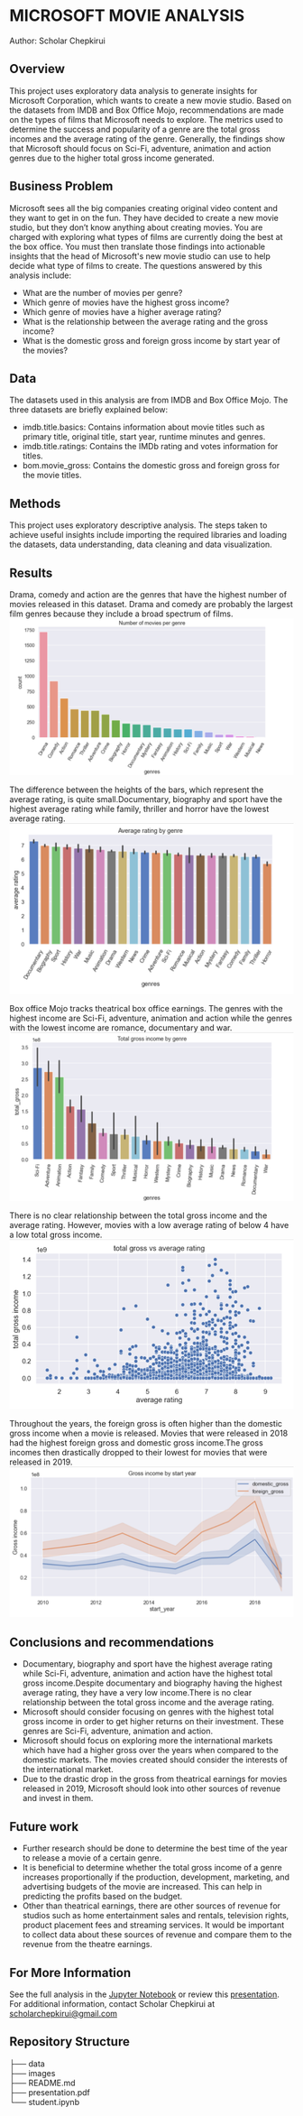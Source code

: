 # MICROSOFT MOVIE ANALYSIS

Author: Scholar Chepkirui

## Overview 
This project uses exploratory data analysis to generate insights for Microsoft Corporation, which wants to create a new movie studio. Based on the datasets from IMDB and Box Office Mojo, recommendations are made on the types of films that Microsoft needs to explore. The metrics used to determine the success and popularity of a genre are the total gross incomes and the average rating of the genre. Generally, the findings show that Microsoft should focus on Sci-Fi, adventure, animation and action genres due to the higher total gross income generated.

## Business Problem

Microsoft sees all the big companies creating original video content and they want to get in on the fun. They have decided to create a new movie studio, but they don’t know anything about creating movies. You are charged with exploring what types of films are currently doing the best at the box office. You must then translate those findings into actionable insights that the head of Microsoft's new movie studio can use to help decide what type of films to create.
The questions answered by this analysis include:
- What are the number of movies per genre?
- Which genre of movies have the highest gross income?
- Which genre of movies have a higher average rating?
- What is the relationship between the average rating and the gross income?
- What is the domestic gross and foreign gross income by start year of the movies?

## Data
The datasets used in this analysis are from IMDB and Box Office Mojo. The three datasets are briefly explained below:
- imdb.title.basics: Contains information about movie titles such as primary title, original title, start year, runtime minutes  and genres.
- imdb.title.ratings: Contains the IMDb rating and votes information for titles.
- bom.movie_gross: Contains the domestic gross and foreign gross for the movie titles.

## Methods
This project uses exploratory descriptive analysis. The steps taken to achieve useful insights include importing the required libraries and loading the datasets, data understanding, data cleaning and data visualization.

## Results
Drama, comedy and action are the genres that have the highest number of movies released in this dataset. Drama and comedy are probably the largest film genres because they include a broad spectrum of films.
![My image](images/number_of_movies.png)

The difference between the heights of the bars, which represent the average rating, is quite small.Documentary, biography and sport have the highest average rating while family, thriller and horror have the lowest average rating.
![My image](images/rating_by_genre.png)

Box office Mojo tracks theatrical box office earnings. The genres with the highest income are Sci-Fi, adventure, animation and action while the genres with the lowest income are romance, documentary and war.
![My image](images/income_by_genre.png)


There is no clear relationship between the total gross income and the average rating. However, movies with a low average rating of below 4 have a low total gross income.
![My image](images/gross_vs_rating.png)


Throughout the years, the foreign gross is often higher than the domestic gross income when a movie is released. Movies that were released in 2018 had the highest foreign gross and domestic gross income.The gross incomes then drastically dropped to their lowest for movies that were released in 2019. 
![My image](images/start_year.png)



## Conclusions and recommendations
- Documentary, biography and sport have the highest average rating while Sci-Fi, adventure, animation and action have the highest total gross income.Despite documentary and biography having the highest average rating, they have a very low income.There is no clear relationship between the total gross income and the average rating.
- Microsoft should consider focusing on genres with the highest total gross income in order to get higher returns on their investment. These genres are Sci-Fi, adventure, animation and action.
- Microsoft should focus on exploring more the international markets which have had a higher gross over the years when compared to the domestic markets. The movies created should consider the interests of the international market.
- Due to the drastic drop in the gross from theatrical earnings for movies released in 2019, Microsoft should look into other sources of revenue and invest in them.

## Future work
- Further research should be done to determine the best time of the year to release a movie of a certain genre.
- It is beneficial to determine whether the total gross income of a genre increases proportionally if the production, development, marketing, and advertising budgets of the movie are increased. This can help in predicting the profits based on the budget.
- Other than theatrical earnings, there are other sources of revenue for studios such as home entertainment sales and rentals, television rights, product placement fees and streaming services. It would be important to collect data about these sources of revenue and compare them to the revenue from the theatre earnings.

##  For More Information
See the full analysis in the [Jupyter Notebook](http://localhost:8888/notebooks/Desktop/Data_Science/phase1_jupyter%20notebooks/Analysis-for-a-Microsoft-New-Movie-Studio/student.ipynb) or review this [presentation](http://localhost:8888/files/Desktop/Data_Science/phase1_jupyter%20notebooks/Analysis-for-a-Microsoft-New-Movie-Studio/presentation.pdf).
For additional information, contact Scholar Chepkirui at scholarchepkirui@gmail.com


## Repository Structure
├── data<br>
├── images <br>
├── README.md <br>
├── presentation.pdf <br>
└── student.ipynb <br>